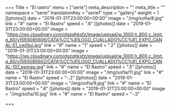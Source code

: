 +++
Title = "El rastro"
menu = ["serie"]
meta_description = ""
meta_title = ""
namespace = "serie"
translationKey = "serie1"
type = "gallery"
weight = 1
[[photos]]
date = "2019-01-31T23:00:00+00:00"
image = "/img/sofia/8.jpg"
link = "#"
name = "El Rastro"
speed = ".6"
[[photos]]
date = "2019-01-31T23:00:00+00:00"
image = "https://res.cloudinary.com/dgzqhksfz/image/upload/w_1000,h_800,c_limit,q_60/v1593085606/CATA%CC%81LOGO_CUALLADO%CC%81_EXPO_CANAL-51_cw0tuj.jpg"
link = "#"
name = "1"
speed = ".2"
[[photos]]
date = "2019-01-31T23:00:00+00:00"
image = "https://res.cloudinary.com/dgzqhksfz/image/upload/w_1000,h_800,c_limit,q_60/v1593085602/CATA%CC%81LOGO_CUALLADO%CC%81_EXPO_CANAL-107_esnrag.jpg"
link = "#"
name = "El Rastro"
speed = ".5"
[[photos]]
date = "2019-01-31T23:00:00+00:00"
image = "/img/sofia/11.jpg"
link = "#"
name = "El Rastro"
speed = "-.2"
[[photos]]
date = "2019-01-31T23:00:00+00:00"
image = "/img/sofia/9.jpg"
link = "#"
name = "El Rastro"
speed = ".6"
[[photos]]
date = "2019-01-31T23:00:00+00:00"
image = "/img/sofia/10.jpg"
link = "#"
name = "El Rastro"
speed = "-.5"

+++
